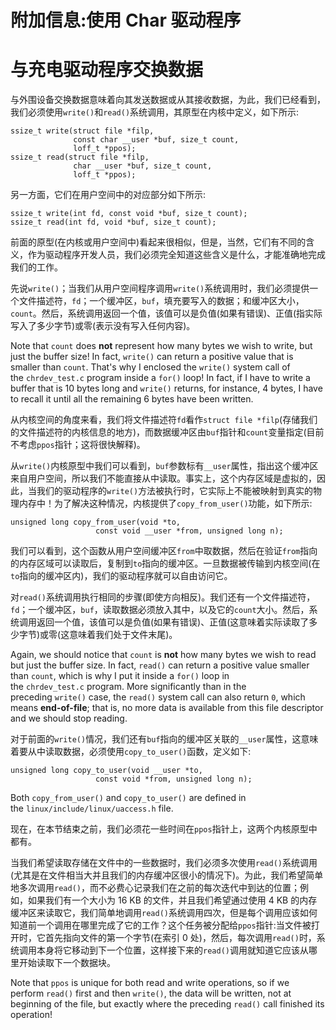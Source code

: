 # 附加信息:使用 Char 驱动程序

# 与充电驱动程序交换数据

与外围设备交换数据意味着向其发送数据或从其接收数据，为此，我们已经看到，我们必须使用`write()`和`read()`系统调用，其原型在内核中定义，如下所示:

```
ssize_t write(struct file *filp,
              const char __user *buf, size_t count,
              loff_t *ppos);
ssize_t read(struct file *filp,
              char __user *buf, size_t count,
              loff_t *ppos);
```

另一方面，它们在用户空间中的对应部分如下所示:

```
ssize_t write(int fd, const void *buf, size_t count);
ssize_t read(int fd, void *buf, size_t count);
```

前面的原型(在内核或用户空间中)看起来很相似，但是，当然，它们有不同的含义，作为驱动程序开发人员，我们必须完全知道这些含义是什么，才能准确地完成我们的工作。

先说`write()`；当我们从用户空间程序调用`write()`系统调用时，我们必须提供一个文件描述符，`fd`；一个缓冲区，`buf`，填充要写入的数据；和缓冲区大小，`count`。然后，系统调用返回一个值，该值可以是负值(如果有错误)、正值(指实际写入了多少字节)或零(表示没有写入任何内容)。

Note that `count` does **not** represent how many bytes we wish to write, but just the buffer size! In fact, `write()` can return a positive value that is smaller than `count`. That's why I enclosed the `write()` system call of the `chrdev_test.c` program inside a `for()` loop! In fact, if I have to write a buffer that is 10 bytes long and `write()` returns, for instance, 4 bytes, I have to recall it until all the remaining 6 bytes have been written.

从内核空间的角度来看，我们将文件描述符`fd`看作`struct file *filp`(存储我们的文件描述符的内核信息的地方)，而数据缓冲区由`buf`指针和`count`变量指定(目前不考虑`ppos`指针；这将很快解释)。

从`write()`内核原型中我们可以看到，`buf`参数标有`__user`属性，指出这个缓冲区来自用户空间，所以我们不能直接从中读取。事实上，这个内存区域是虚拟的，因此，当我们的驱动程序的`write()`方法被执行时，它实际上不能被映射到真实的物理内存中！为了解决这种情况，内核提供了`copy_from_user()`功能，如下所示:

```
unsigned long copy_from_user(void *to,
                   const void __user *from, unsigned long n);
```

我们可以看到，这个函数从用户空间缓冲区`from`中取数据，然后在验证`from`指向的内存区域可以读取后，复制到`to`指向的缓冲区。一旦数据被传输到内核空间(在`to`指向的缓冲区内)，我们的驱动程序就可以自由访问它。

对`read()`系统调用执行相同的步骤(即使方向相反)。我们还有一个文件描述符，`fd`；一个缓冲区，`buf`，读取数据必须放入其中，以及它的`count`大小。然后，系统调用返回一个值，该值可以是负值(如果有错误)、正值(这意味着实际读取了多少字节)或零(这意味着我们处于文件末尾)。

Again, we should notice that `count` is **not** how many bytes we wish to read but just the buffer size. In fact, `read()` can return a positive value smaller than `count`, which is why I put it inside a `for()` loop in the `chrdev_test.c` program.
More significantly than in the preceding `write()` case, the `read()` system call can also return `0`, which means **end-of-file**; that is, no more data is available from this file descriptor and we should stop reading.

对于前面的`write()`情况，我们还有`buf`指向的缓冲区关联的`__user`属性，这意味着要从中读取数据，必须使用`copy_to_user()`函数，定义如下:

```
unsigned long copy_to_user(void __user *to,
                   const void *from, unsigned long n);
```

Both `copy_from_user()` and `copy_to_user()` are defined in the `linux/include/linux/uaccess.h` file.

现在，在本节结束之前，我们必须花一些时间在`ppos`指针上，这两个内核原型中都有。

当我们希望读取存储在文件中的一些数据时，我们必须多次使用`read()`系统调用(尤其是在文件相当大并且我们的内存缓冲区很小的情况下)。为此，我们希望简单地多次调用`read()`，而不必费心记录我们在之前的每次迭代中到达的位置；例如，如果我们有一个大小为 16 KB 的文件，并且我们希望通过使用 4 KB 的内存缓冲区来读取它，我们简单地调用`read()`系统调用四次，但是每个调用应该如何知道前一个调用在哪里完成了它的工作？这个任务被分配给`ppos`指针:当文件被打开时，它首先指向文件的第一个字节(在索引 0 处)，然后，每次调用`read()`时，系统调用本身将它移动到下一个位置，这样接下来的`read()`调用就知道它应该从哪里开始读取下一个数据块。

Note that `ppos` is unique for both read and write operations, so if we perform `read()` first and then `write()`, the data will be written, not at beginning of the file, but exactly where the preceding `read()` call finished its operation!